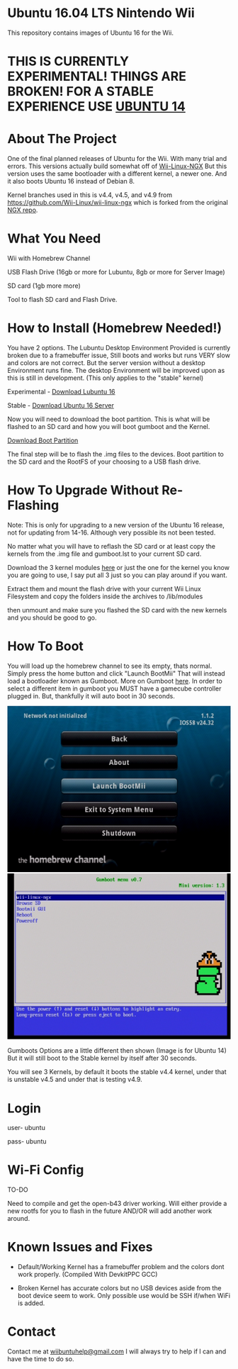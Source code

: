 # Ubuntu 16.04 LTS Nintendo Wii


This repository contains images of Ubuntu 16 for the Wii.

# THIS IS CURRENTLY EXPERIMENTAL! THINGS ARE BROKEN! FOR A STABLE EXPERIENCE USE [UBUNTU 14](https://github.com/Wiibuntu/Ubuntu14-Wii)

# About The Project
One of the final planned releases of Ubuntu for the Wii. With many trial and errors.
This versions actually build somewhat off of [Wii-Linux-NGX](https://github.com/neagix/wii-linux-ngx)
But this version uses the same bootloader with a different kernel, a newer one. And it also boots Ubuntu 16 instead of Debian 8.

Kernel branches used in this is v4.4, v4.5, and v4.9 from https://github.com/Wii-Linux/wii-linux-ngx which is forked from the original [NGX repo](https://github.com/neagix/wii-linux-ngx).

# What You Need

Wii with Homebrew Channel

USB Flash Drive (16gb or more for Lubuntu, 8gb or more for Server Image)

SD card (1gb more more)

Tool to flash SD card and Flash Drive.


# How to Install (Homebrew Needed!)

You have 2 options. The Lubuntu Desktop Environment Provided is currently broken due to a framebuffer issue, Still boots and works but runs VERY slow and colors are not correct.
But the server version without a desktop Environment runs fine. The desktop Environment will be improved upon as this is still in development. (This only applies to the "stable" kernel)

Experimental - [Download Lubuntu 16](https://github.com/Wiibuntu/Ubuntu16-Wii/releases/tag/Lubuntu.e2)

Stable - [Download Ubuntu 16 Server](https://github.com/Wiibuntu/Ubuntu-16.04-Wii/releases/download/Ubuntu-Server.t2/Ubuntu.16.Server.v2.2024-11-09.0952.img.gz.001)

Now you will need to download the boot partition. This is what will be flashed to an SD card and how you will boot gumboot and the Kernel.

[Download Boot Partition](https://github.com/Wiibuntu/Ubuntu-16.04-Wii/releases/download/Lubuntu.e2/Ubuntu.16.Boot.v3.img)

The final step will be to flash the .img files to the devices. Boot partition to the SD card and the RootFS of your choosing to a USB flash drive.

# How To Upgrade Without Re-Flashing

Note: This is only for upgrading to a new version of the Ubuntu 16 release, not for updating from 14-16. Although very possible its not been tested.

No matter what you will have to reflash the SD card or at least copy the kernels from the .img file and gumboot.lst to your current SD card.

Download the 3 kernel modules [here](https://github.com/Wiibuntu/Ubuntu-16.04-Wii/releases/tag/modules.v1) or just the one for the kernel you know you are going to use, I say put all 3 just so you can play around if you want.

Extract them and mount the flash drive with your current Wii Linux Filesystem and copy the folders inside the archives to /lib/modules

then unmount and make sure you flashed the SD card with the new kernels and you should be good to go.

# How To Boot
You will load up the homebrew channel to see its empty, thats normal. Simply press the home button and click "Launch BootMii"
That will instead load a bootloader known as Gumboot. More on Gumboot [here](https://neagix.github.io/gumboot/).
In order to select a different item in gumboot you MUST have a gamecube controller plugged in. But, thankfully it will auto boot in 30 seconds.

![alt text](https://github.com/Wiibuntu/Ubuntu14-Wii/blob/main/Screenshots/Screen%20Shot%202023-10-17%20at%205.50.29%20PM.png) ![alt text](https://github.com/Wiibuntu/Ubuntu14-Wii/blob/main/Screenshots/Screen%20Shot%202023-10-17%20at%205.50.53%20PM.png) 

Gumboots Options are a little different then shown (Image is for Ubuntu 14) But it will still boot to the Stable kernel by itself after 30 seconds.

You will see 3 Kernels, by default it boots the stable v4.4 kernel, under that is unstable v4.5 and under that is testing v4.9.

# Login

user- ubuntu

pass- ubuntu

# Wi-Fi Config

TO-DO

Need to compile and get the open-b43 driver working. Will either provide a new rootfs for you to flash in the future AND/OR will add another work around.

# Known Issues and Fixes

- Default/Working Kernel has a framebuffer problem and the colors dont work properly. (Compiled With DevkitPPC GCC)

- Broken Kernel has accurate colors but no USB devices aside from the boot device seem to work. Only possible use would be SSH if/when WiFi is added.

# Contact
Contact me at wiibuntuhelp@gmail.com I will always try to help if I can and have the time to do so.

